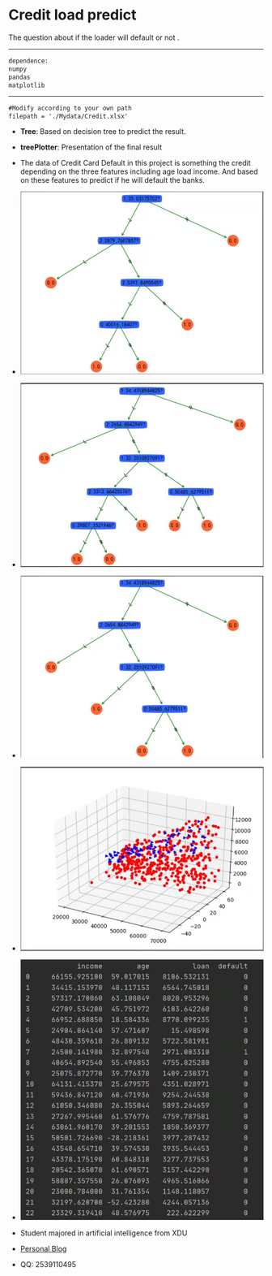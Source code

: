 # Credit load predict
The question about if the loader will default or not .

***
```
dependence:
numpy
pandas
matplotlib
```
***
```
#Modify according to your own path
filepath = './Mydata/Credit.xlsx'
```
- **Tree**:
Based on decision tree to predict the result.

- **treePlotter**:
Presentation of the final result

- The data of Credit Card Default in this project is something the credit depending on the three features including age
load income. And based on these features to predict if he will default the banks.

- ![final result](./IMG/result1.jpg)
- ![show](./IMG/result2.jpg)
- ![show](./IMG/result3.jpg)
- ![show](./IMG/data.jpg)
- ![data](./IMG/data2.jpg)

- Student majored in artificial intelligence from XDU
- [Personal Blog](https://blog.csdn.net/qq_49392169)
- QQ: 2539110495